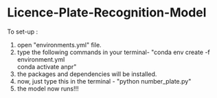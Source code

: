 # Licence-Plate-Recognition-Model
To set-up :
1. open "environments.yml" file.
2. type the following commands in your terminal-
"conda env create -f environment.yml       
conda activate anpr"
3. the packages and dependencies will be installed.
4. now, just type this in the terminal - "python number_plate.py"
5. the model now runs!!!
